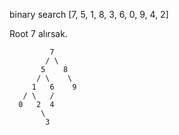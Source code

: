 binary search
[7, 5, 1, 8, 3, 6, 0, 9, 4, 2]

Root 7 alırsak.

             7
            / \
           5    8
          / \    \
         1   6    9
       / \   /    
      0   2  4
           \
            3
